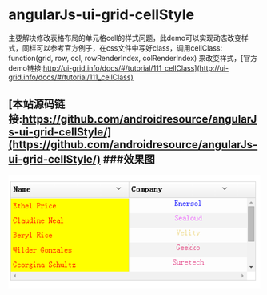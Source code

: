  angularJs-ui-grid-cellStyle
====================================================
主要解决修改表格布局的单元格cell的样式问题，此demo可以实现动态改变样式，同样可以参考官方例子，在css文件中写好class，调用cellClass: function(grid, row, col, rowRenderIndex, colRenderIndex) 来改变样式，[官方demo链接:http://ui-grid.info/docs/#/tutorial/111_cellClass](http://ui-grid.info/docs/#/tutorial/111_cellClass)

__[本站源码链接:https://github.com/androidresource/angularJs-ui-grid-cellStyle/](https://github.com/androidresource/angularJs-ui-grid-cellStyle/)__
###效果图
--------------------------------------------------------------------------------------------
![image](https://github.com/androidresource/angularJs-ui-grid-cellStyle/blob/master/preview.png)
